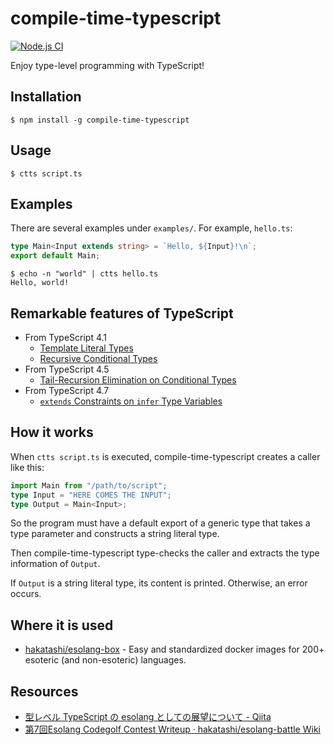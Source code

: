 # compile-time-typescript

[![Node.js CI](https://github.com/n4o847/compile-time-typescript/actions/workflows/ci.yml/badge.svg)](https://github.com/n4o847/compile-time-typescript/actions/workflows/ci.yml)

Enjoy type-level programming with TypeScript!

## Installation

```shell
$ npm install -g compile-time-typescript
```

## Usage

```shell
$ ctts script.ts
```

## Examples

There are several examples under `examples/`. For example, `hello.ts`:

```typescript
type Main<Input extends string> = `Hello, ${Input}!\n`;
export default Main;
```

```shell
$ echo -n "world" | ctts hello.ts
Hello, world!
```

## Remarkable features of TypeScript

- From TypeScript 4.1
  - [Template Literal Types](https://devblogs.microsoft.com/typescript/announcing-typescript-4-1/#template-literal-types)
  - [Recursive Conditional Types](https://devblogs.microsoft.com/typescript/announcing-typescript-4-1/#recursive-conditional-types)
- From TypeScript 4.5
  - [Tail-Recursion Elimination on Conditional Types](https://devblogs.microsoft.com/typescript/announcing-typescript-4-5/#tailrec-conditional)
- From TypeScript 4.7
  - [`extends` Constraints on `infer` Type Variables](https://devblogs.microsoft.com/typescript/announcing-typescript-4-7/#extends-constraints-on-infer-type-variables)

## How it works

When `ctts script.ts` is executed, compile-time-typescript creates a caller like this:

```typescript
import Main from "/path/to/script";
type Input = "HERE COMES THE INPUT";
type Output = Main<Input>;
```

So the program must have a default export of a generic type that takes a type parameter and constructs a string literal type.

Then compile-time-typescript type-checks the caller and extracts the type information of `Output`.

If `Output` is a string literal type, its content is printed. Otherwise, an error occurs.

## Where it is used

- [hakatashi/esolang-box](https://github.com/hakatashi/esolang-box) - Easy and standardized docker images for 200+ esoteric (and non-esoteric) languages.

## Resources

- [型レベル TypeScript の esolang としての展望について - Qiita](https://qiita.com/n4o847/items/5fb8e1cfe0344eee599f)
- [第7回Esolang Codegolf Contest Writeup · hakatashi/esolang-battle Wiki](https://github.com/hakatashi/esolang-battle/wiki/%E7%AC%AC7%E5%9B%9EEsolang-Codegolf-Contest-Writeup#compiletime-typescript-n4o847-154-bytes)
